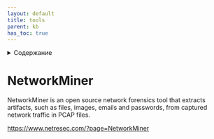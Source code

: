 ```yaml
---
layout: default
title: tools
parent: kb
has_toc: true
---
```

<details close markdown="block">
  <summary>
    Содержание
  </summary>
  {: .text-delta }
1. TOC
{:toc}
</details>

# NetworkMiner
NetworkMiner is an open source network forensics tool that extracts artifacts, such as files, images, emails and passwords, from captured network traffic in PCAP files.

<https://www.netresec.com/?page=NetworkMiner>
